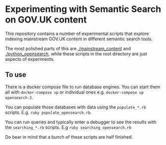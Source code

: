 # Experimenting with Semantic Search on GOV.UK content

This repository contains a number of experimental scripts that explore indexing mainstream GOV.UK content in different semantic search tools.

The most polished parts of this are [./mainstream_content](mainstream_content/) and [./python_opensearch](python_opensearch/), while these scripts in the root directory are just aspects of experiments.

## To use

There is a docker compose file to run database engines. You can start them all with `docker-compose up` or individual ones e.g. `docker-compose up opensearch-2`.

You can populate those databases with data using the `populate_*.rb` scripts. E.g. `ruby populate_opensearch.rb`.

You can run queries and typically enter a debugger to see the results with the `searching_*.rb` scripts. E.g `ruby searching_opensearch.rb`

Do bear in mind that a bunch of these scripts are half finished.

